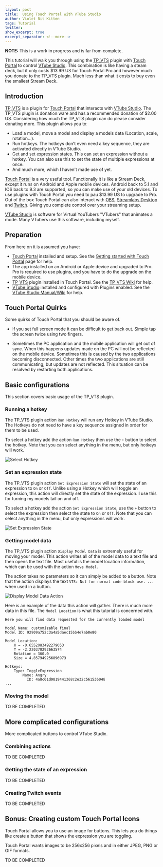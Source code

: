 ```yaml
---
layout: post
title:  Using Touch Portal with VTube Studio
author: Violet Bit Kitten
tags: Tutorial
twitter:
show_excerpt: true
excerpt_separator: <!--more-->
---
```


**NOTE:** This is a work in progress and is far from complete.

This tutorial will walk you through using the [TP_VTS](https://wiccy.itch.io/tp-vts) plugin with [Touch Portal](https://www.touch-portal.com/) to control [VTube Studio](https://denchisoft.com/).
This combination is like having a steam deck, but it only costs $13.99 US for Touch Portal Pro and however much you donate to the TP_VTS plugin.
Much less than what it costs to buy even the smallest Stream Deck.

<!--more-->

## Introduction

[TP_VTS](https://wiccy.itch.io/tp-vts) is a plugin for [Touch Portal](https://www.touch-portal.com/) that interacts with [VTube Studio](https://denchisoft.com/).
The TP_VTS plugin is donation ware and has a recommended donation of $2.00 US.
Considering how much the TP_VTS plugin can do please consider donating more.
This plugin allows you to:

* Load a model, move a model and display a models data (Location, scale, rotation...).
* Run hotkeys. The hotkeys don't even need a key sequence, they are activated directly in VTube Studio.
* Get and set expression states. This can set an expression without a hotkey.
  You can also use this to set the state of multiple expressions at once.
* And much more, which I haven't made use of yet.

[Touch Portal](https://www.touch-portal.com/) is a very useful tool.
Functionally it is like a Stream Deck, except it runs on Android and Apple mobile devices.
Android back to 5.1 and IOS back to 9.3 are supported, so you can make use of your old devices.
To use plugins with Touch Portal you need to pau $13.99 US to upgrade to Pro.
Out of the box Touch Portal can also interact with [OBS](https://obsproject.com/), [Streamlabs Desktop](https://streamlabs.com/) and [Twitch](https://www.twitch.tv/).
Giving you complete control over your streaming setup.

[VTube Studio](https://denchisoft.com/) is software for Virtual YouTubers "VTubers" that animates a mode.
Many VTubers use this software, including myself.

## Preparation

From here on it is assumed you have:

* [Touch Portal](https://www.touch-portal.com/) installed and setup.
  See the [Getting started with Touch Portal](https://www.touch-portal.com/blog/post/tutorials/get_started_with_touch_portal.php) page for help.
* The app installed on an Android or Apple device and upgraded to Pro.
  Pro is required to use plugins, and you have to do the upgrade on the mobile device.
* [TP_VTS](https://wiccy.itch.io/tp-vts) plugin installed in Touch Portal.
  See the [TP_VTS Wiki](https://wiccy.net/TP_VTS/doku.php) for help.
* [VTube Studio](https://denchisoft.com/) installed and configured with Plugins enabled.
  See the [VTube Studio Manual/Wiki](https://github.com/DenchiSoft/VTubeStudio/wiki) for help.

## Touch Portal Quirks

Some quirks of Touch Portal that you should be aware of.

* If you set full screen mode it can be difficult to get back out.
  Simple tap the screen twice using two fingers.

* Sometimes the PC application and the mobile application will get out of sync.
  When this happens updates made on the PC will not be reflected on the mobile device.
  Sometimes this is caused by the two applications becoming disconnected.
  Other times the two applications are still communicating, but updates are not reflected.
  This situation can be resolved by restarting both applications.

## Basic configurations

This section covers basic usage of the TP_VTS plugin.

### Running a hotkey

The TP_VTS plugin action `Run Hotkey` will run any Hotkey in VTube Studio.
The Hotkeys do not need to have a key sequence assigned in order for them to be used.

To select a hotkey add the action `Run Hotkey` then use the `+` button to select the hotkey.
Note that you can select anything in the menu, but only hotkeys will work.

![Select Hotkey](/assets/tutorials/touch-portal-totorial/RunHotkey.png)

### Set an expression state

The TP_VTS plugin action `Set Expression State` will set the state of an expression to `On` or `Off`.
Unlike using a Hotkey which will toggle an expression, this action will directly set the state of the expression.
I use this for turning my models tail on and off.

To select a hotkey add the action `Set Expression State`, use the `+` button to select the expression then select the state to `On` or `Off`.
Note that you can select anything in the menu, but only expressions will work.

![Set Expression State](/assets/tutorials/touch-portal-totorial/SetEspressionState.png)

### Getting model data

The TP_VTS plugin action `Display Model Data` is extremely useful for moving your model.
This action writes all of the model data to a text file and then opens the text file.
Most useful is the model location information, which can be used with the action `Move Model`.

The action takes no parameters so it can simply be added to a button.
Note that the action displays the text `VTS: Not for normal code block use. ...` when used in a button.

![Display Model Data Action](../assets/tutorials/touch-portal-totorial/ModelDisplayData.png)

Here is an example of the data this action will gather.
There is much more data in this file.
The `Model Location` is what this tutorial is concerned with.

```text
Here you will find data requested for the currently loaded model

Model Name: customizable final
Model ID: 92909a752c3a4a5daec15bb4e7ab0e80

Model Location:
    X = -0.6552083492279053
    Y = -2.220370292663574
    Rotation = 360.0
    Size = 4.857949256896973

Hotkeys:
    Type: ToggleExpression
        Name: Angry
          ID: 4a8c61d9819441368c2e32c561536048
...
```

### Moving the model

TO BE COMPLETED

## More complicated configurations

More complicated buttons to control VTube Studio.

### Combining actions

TO BE COMPLETED

### Getting the state of an expression

TO BE COMPLETED

### Creating Twitch events

TO BE COMPLETED

## Bonus: Creating custom Touch Portal Icons

Touch Portal allows you to use an image for buttons.
This lets you do things like create a button that shows the expression you are toggling.

Touch Portal wants images to be 256x256 pixels and in either JPEG, PNG or GIF formats.

TO BE COMPLETED
